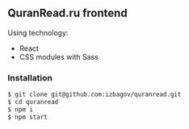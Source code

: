 ## QuranRead.ru frontend

Using technology:

- React
- CSS modules with Sass

### Installation

```sh
$ git clone git@github.com:izbagov/quranread.git
$ cd quranread
$ npm i
$ npm start
```
